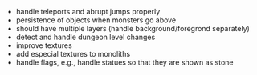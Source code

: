 - handle teleports and abrupt jumps properly
- persistence of objects when monsters go above 
-  should have multiple layers (handle background/foregrond separately)
- detect and handle dungeon level changes
- improve textures
- add especial textures to monoliths
- handle flags, e.g., handle statues so that they are shown as stone 
